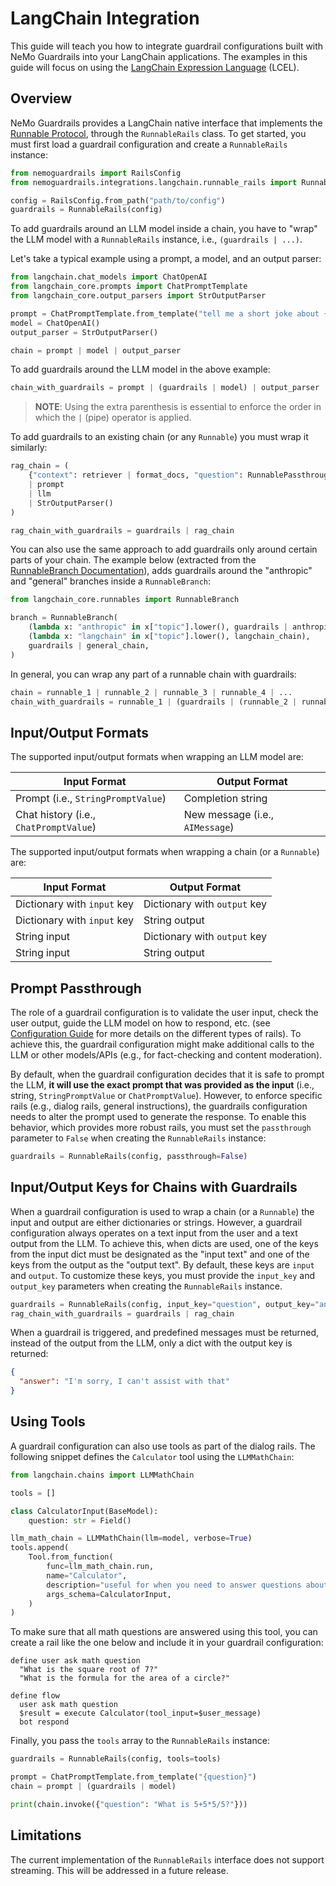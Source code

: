 # LangChain Integration

This guide will teach you how to integrate guardrail configurations built with NeMo Guardrails into your LangChain applications. The examples in this guide will focus on using the [LangChain Expression Language](https://python.langchain.com/docs/expression_language/) (LCEL).

## Overview

NeMo Guardrails provides a LangChain native interface that implements the [Runnable Protocol](https://python.langchain.com/docs/expression_language/interface), through the `RunnableRails` class. To get started, you must first load a guardrail configuration and create a `RunnableRails` instance:

```python
from nemoguardrails import RailsConfig
from nemoguardrails.integrations.langchain.runnable_rails import RunnableRails

config = RailsConfig.from_path("path/to/config")
guardrails = RunnableRails(config)
```

To add guardrails around an LLM model inside a chain, you have to "wrap" the LLM model with a `RunnableRails` instance, i.e., `(guardrails | ...)`.

Let's take a typical example using a prompt, a model, and an output parser:

```python
from langchain.chat_models import ChatOpenAI
from langchain_core.prompts import ChatPromptTemplate
from langchain_core.output_parsers import StrOutputParser

prompt = ChatPromptTemplate.from_template("tell me a short joke about {topic}")
model = ChatOpenAI()
output_parser = StrOutputParser()

chain = prompt | model | output_parser
```

To add guardrails around the LLM model in the above example:

```python
chain_with_guardrails = prompt | (guardrails | model) | output_parser
```
> **NOTE**: Using the extra parenthesis is essential to enforce the order in which the `|` (pipe) operator is applied.

To add guardrails to an existing chain (or any `Runnable`) you must wrap it similarly:

```python
rag_chain = (
    {"context": retriever | format_docs, "question": RunnablePassthrough()}
    | prompt
    | llm
    | StrOutputParser()
)

rag_chain_with_guardrails = guardrails | rag_chain
```

You can also use the same approach to add guardrails only around certain parts of your chain. The example below (extracted from the [RunnableBranch Documentation](https://python.langchain.com/docs/expression_language/how_to/routing)), adds guardrails around the "anthropic" and "general" branches inside a `RunnableBranch`:

```python
from langchain_core.runnables import RunnableBranch

branch = RunnableBranch(
    (lambda x: "anthropic" in x["topic"].lower(), guardrails | anthropic_chain),
    (lambda x: "langchain" in x["topic"].lower(), langchain_chain),
    guardrails | general_chain,
)
```

In general, you can wrap any part of a runnable chain with guardrails:

```python
chain = runnable_1 | runnable_2 | runnable_3 | runnable_4 | ...
chain_with_guardrails = runnable_1 | (guardrails | (runnable_2 | runnable_3)) | runnable_4 | ...
```


## Input/Output Formats

The supported input/output formats when wrapping an LLM model are:

| Input Format                           | Output Format                   |
|----------------------------------------|---------------------------------|
| Prompt (i.e., `StringPromptValue`)     | Completion string               |
| Chat history (i.e., `ChatPromptValue`) | New message (i.e., `AIMessage`) |

The supported input/output formats when wrapping a chain (or a `Runnable`) are:

| Input Format                | Output Format                |
|-----------------------------|------------------------------|
| Dictionary with `input` key | Dictionary with `output` key |
| Dictionary with `input` key | String output                |
| String input                | Dictionary with `output` key |
| String input                | String output                |

## Prompt Passthrough

The role of a guardrail configuration is to validate the user input, check the user output, guide the LLM model on how to respond, etc. (see [Configuration Guide](./configuration-guide.md#guardrails-definitions) for more details on the different types of rails). To achieve this, the guardrail configuration might make additional calls to the LLM or other models/APIs (e.g., for fact-checking and content moderation).

By default, when the guardrail configuration decides that it is safe to prompt the LLM, **it will use the exact prompt that was provided as the input** (i.e., string, `StringPromptValue` or `ChatPromptValue`). However, to enforce specific rails (e.g., dialog rails, general instructions), the guardrails configuration needs to alter the prompt used to generate the response. To enable this behavior, which provides more robust rails, you must set the `passthrough` parameter to `False` when creating the `RunnableRails` instance:

```python
guardrails = RunnableRails(config, passthrough=False)
```

## Input/Output Keys for Chains with Guardrails

When a guardrail configuration is used to wrap a chain (or a `Runnable`) the input and output are either dictionaries or strings. However, a guardrail configuration always operates on a text input from the user and a text output from the LLM. To achieve this, when dicts are used, one of the keys from the input dict must be designated as the "input text" and one of the keys from the output as the "output text". By default, these keys are `input` and `output`. To customize these keys, you must provide the `input_key` and `output_key` parameters when creating the `RunnableRails` instance.

```python
guardrails = RunnableRails(config, input_key="question", output_key="answer")
rag_chain_with_guardrails = guardrails | rag_chain
```

When a guardrail is triggered, and predefined messages must be returned, instead of the output from the LLM, only a dict with the output key is returned:

```json
{
  "answer": "I'm sorry, I can't assist with that"
}
```

## Using Tools

A guardrail configuration can also use tools as part of the dialog rails. The following snippet defines the `Calculator` tool using the `LLMMathChain`:

```python
from langchain.chains import LLMMathChain

tools = []

class CalculatorInput(BaseModel):
    question: str = Field()

llm_math_chain = LLMMathChain(llm=model, verbose=True)
tools.append(
    Tool.from_function(
        func=llm_math_chain.run,
        name="Calculator",
        description="useful for when you need to answer questions about math",
        args_schema=CalculatorInput,
    )
)
```

To make sure that all math questions are answered using this tool, you can create a rail like the one below and include it in your guardrail configuration:

```colang
define user ask math question
  "What is the square root of 7?"
  "What is the formula for the area of a circle?"

define flow
  user ask math question
  $result = execute Calculator(tool_input=$user_message)
  bot respond
```

Finally, you pass the `tools` array to the `RunnableRails` instance:

```python
guardrails = RunnableRails(config, tools=tools)

prompt = ChatPromptTemplate.from_template("{question}")
chain = prompt | (guardrails | model)

print(chain.invoke({"question": "What is 5+5*5/5?"}))
```

## Limitations

The current implementation of the `RunnableRails` interface does not support streaming. This will be addressed in a future release.
